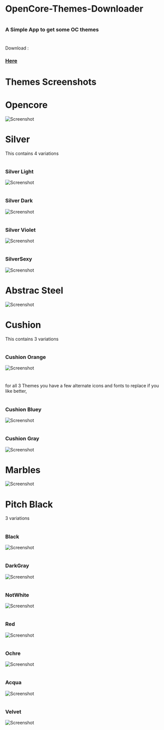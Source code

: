 # OpenCore-Themes-Downloader
# 
### A Simple App to get some OC themes
#
Download :
###  [Here](https://github.com/LAbyOne/OpenCore-Themes-Downloader/releases)
#
# Themes Screenshots
# 
# Opencore
![Screenshot](https://github.com/HelmoHass/OpenCoreThemes/blob/master/Opencore/ScreenShot.png)
# 
# Silver
This contains 4 variations
#
### Silver Light
![Screenshot](https://github.com/HelmoHass/OpenCoreThemes/blob/master/Silver/SilverLight/ScreenShot.png)
#
### Silver Dark
![Screenshot](https://github.com/HelmoHass/OpenCoreThemes/blob/master/Silver/SilverDark/ScreenShot.png)
# 
### Silver Violet
![Screenshot](https://github.com/HelmoHass/OpenCoreThemes/blob/master/Silver/SilverViolet/ScreenShot.png)
#
### SilverSexy
![Screenshot](https://github.com/HelmoHass/OpenCoreThemes/blob/master/Silver/SilverSexy/ScreenShot.png)
# 
# Abstrac Steel
![Screenshot](https://github.com/HelmoHass/OpenCoreThemes/blob/master/Abstract_Steel/ScreenShot.png)
# 
# Cushion
This contains 3 variations
#
### Cushion Orange
![Screenshot](https://github.com/HelmoHass/OpenCoreThemes/blob/master/Cushion/Cushion_Orange/ScreenShot.png)
# 
for all 3 Themes you have a few alternate icons and fonts to replace if you like better,
# 
### Cushion Bluey
![Screenshot](https://github.com/HelmoHass/OpenCoreThemes/blob/master/Cushion/Cushion_Bluey/ScreenShot.png)
# 
### Cushion Gray
![Screenshot](https://github.com/HelmoHass/OpenCoreThemes/blob/master/Cushion/Cushion_Gray/ScreenShot.png)
#
# Marbles
![Screenshot](https://github.com/HelmoHass/OpenCoreThemes/blob/master/Marbles/ScreenShot.png)
# 
# Pitch Black 
3 variations
# 
### Black
![Screenshot](https://github.com/HelmoHass/OpenCoreThemes/blob/master/PitchBlack/Black/ScreenShot.png)
# 
### DarkGray
![Screenshot](https://github.com/HelmoHass/OpenCoreThemes/blob/master/PitchBlack/DarkGray/ScreenShot.png)
# 
### NotWhite
![Screenshot](https://github.com/HelmoHass/OpenCoreThemes/blob/master/PitchBlack/NotWhite/ScreenShot.png)
# 
### Red
![Screenshot](https://github.com/HelmoHass/OpenCoreThemes/blob/master/PitchBlack/Red/ScreenShot.png)
# 
### Ochre
![Screenshot](https://github.com/HelmoHass/OpenCoreThemes/blob/master/PitchBlack/Ochre/ScreenShot.png)
# 
### Acqua
![Screenshot](https://github.com/HelmoHass/OpenCoreThemes/blob/master/PitchBlack/Acqua/ScreenShot.png)
# 
### Velvet
![Screenshot](https://github.com/HelmoHass/OpenCoreThemes/blob/master/PitchBlack/Velvet/ScreenShot.png)
# 
###
